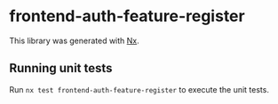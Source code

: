 # frontend-auth-feature-register

This library was generated with [Nx](https://nx.dev).

## Running unit tests

Run `nx test frontend-auth-feature-register` to execute the unit tests.
